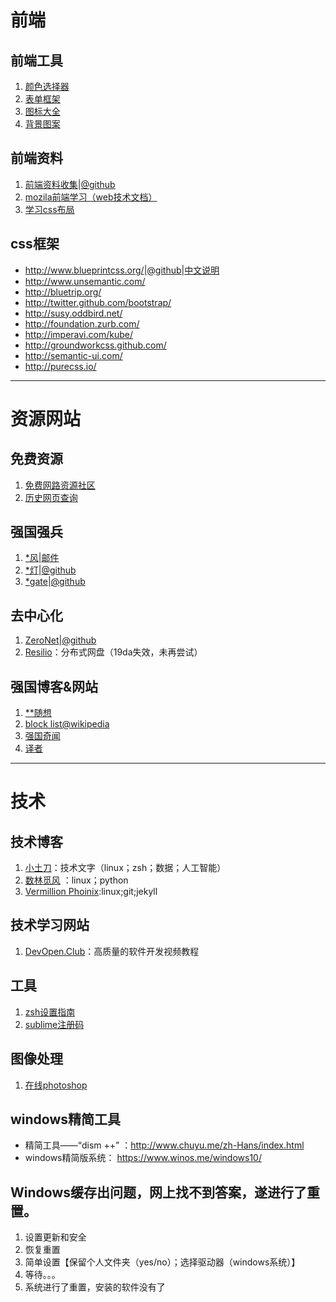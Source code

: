 # 前端

## 前端工具
1. [颜色选择器](http://htmlcolorcodes.com/)
2. [表单框架](http://www.builive.com/index.php)
3. [图标大全](https://icons8.cn/)
4. [背景图案](https://www.toptal.com/designers/subtlepatterns/)

## 前端资料

1. [前端资料收集](https://github.com/hjzheng/front-end-collect)|[@github](https://github.com/hjzheng/front-end-collect)
2. [mozila前端学习（web技术文档）](https://developer.mozilla.org/zh-CN/docs/Web) 
3. [学习css布局](http://zh.learnlayout.com/toc.html)

## css框架

*   <http://www.blueprintcss.org/>|[@github](https://github.com/joshuaclayton/blueprint-css/tree/master)|[中文说明](https://chuanliang.wordpress.com/?s=blueprint)
*   <http://www.unsemantic.com/>
*   <http://bluetrip.org/>
*   <http://twitter.github.com/bootstrap/>
*   <http://susy.oddbird.net/>
*   <http://foundation.zurb.com/>
*   <http://imperavi.com/kube/>
*   <http://groundworkcss.github.com/>
*   <http://semantic-ui.com/>
*   <http://purecss.io/>


***
# 资源网站

## 免费资源

1. [免费网路资源社区](https://free.com.tw/)
2. [历史网页查询](https://archive.org/)

## 强国强兵

1. [*风](https://psiphon.ca/)|[邮件](get@psiphon3.com)
2. [*灯](https://getlantern.org/en_US/)|[@github](https://github.com/getlantern/forum/issues/833)
3. [*gate](http://www.vpngate.net/cn/)|[@github](https://github.com/SoftEtherVPN/SoftEtherVPN/)

## 去中心化

1. [ZeroNet](https://zeronet.io/)|[@github](https://github.com/HelloZeroNet/ZeroNet)
2. [Resilio](https://www.resilio.com/)：分布式网盘（19da失效，未再尝试）

## 强国博客&网站

1. [\*\*随想](https://program-think.blogspot.com/)
2. [block list@wikipedia](https://zh.wikipedia.org/wiki/%E4%B8%AD%E5%8D%8E%E4%BA%BA%E6%B0%91%E5%85%B1%E5%92%8C%E5%9B%BD%E8%A2%AB%E5%B0%81%E9%94%81%E7%BD%91%E7%AB%99%E5%88%97%E8%A1%A8)
3. [强国奇闻](https://qiwen.lu/)
4. [译者](https://yyyyiiii.blogspot.jp/)

***
# 技术

## 技术博客

1. [小土刀](http://wdxtub.com/)：技术文字（linux；zsh；数据；人工智能）
2. [数林觅风](https://woaielf.github.io/) ：linux；python
3. [Vermillion Phoinix](https://alfred-sun.github.io/):linux;git;jekyll

## 技术学习网站

1. [DevOpen.Club](https://devopen.club/)：高质量的软件开发视频教程

## 工具

1. [zsh设置指南](http://wdxtub.com/2016/02/18/oh-my-zsh/)
2. [sublime注册码](https://gist.github.com/axhello/b97306fb3d1b297cf4e2b082214d619d)

## 图像处理

1. [在线photoshop](http://www.uupoop.com/)

## windows精简工具

- 精简工具——“dism ++” ：<http://www.chuyu.me/zh-Hans/index.html>
- windows精简版系统： <https://www.winos.me/windows10/>

## Windows缓存出问题，网上找不到答案，遂进行了重置。

1. 设置更新和安全
2. 恢复重置
3. 简单设置【保留个人文件夹（yes/no）；选择驱动器（windows系统）】
4. 等待。。。
5. 系统进行了重置，安装的软件没有了
